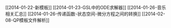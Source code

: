 [[2014-01-22-新模板]]
[[2014-01-23-GSL中的ODE求解器]]
[[2014-01-26-音乐相关汇总]]
[[2014-01-26-传递函数-状态空间-微分方程之间的转换]]
[[2014-02-08-QP模板文件解析]]
